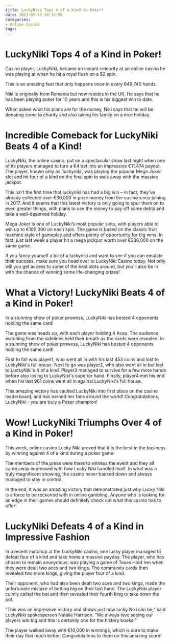 ```yaml
---
title: LuckyNiki Tops 4 of a Kind in Poker!
date: 2023-01-13 20:12:56
categories:
- Online Casino
tags:
---
```



#  LuckyNiki Tops 4 of a Kind in Poker!

Casino player, LuckyNiki, became an instant celebrity at an online casino he was playing at when he hit a royal flush on a $2 spin. 

This is an amazing feat that only happens once in every 649,740 hands. 

Niki is originally from Romania but now resides in the UK. He says that he has been playing poker for 10 years and this is his biggest win to date. 

When asked what his plans are for the money, Niki says that he will be donating some to charity and also taking his family on a nice holiday.

#  Incredible Comeback for LuckyNiki Beats 4 of a Kind!

LuckyNiki, the online casino, put on a spectacular show last night when one of its players managed to turn a €4 bet into an impressive €11,474 payout. The player, known only as ‘luckyniki’, was playing the popular Mega Joker slot and hit four of a kind on the final spin to walk away with the massive jackpot.

This isn’t the first time that luckyniki has had a big win – in fact, they’ve already collected over €30,000 in prize money from the casino since joining in 2017. And it seems that this latest victory is only going to spur them on to even greater things, with plans to use the money to pay off some debts and take a well-deserved holiday.

Mega Joker is one of LuckyNiki’s most popular slots, with players able to win up to €100,000 on each spin. The game is based on the classic fruit machine style of gameplay and offers plenty of opportunity for big wins. In fact, just last week a player hit a mega jackpot worth over €236,000 on the same game.

If you fancy yourself a bit of a luckyniki and want to see if you can emulate their success, make sure you head over to LuckyNiki Casino today. Not only will you get access to some of the best slots around, but you’ll also be in with the chance of winning some life-changing prizes!

#  What a Victory! LuckyNiki Beats 4 of a Kind in Poker!

In a stunning show of poker prowess, LuckyNiki has bested 4 opponents holding the same card!

The game was heads up, with each player holding 4 Aces. The audience watching from the sidelines held their breath as the cards were revealed. In a stunning show of poker prowess, LuckyNiki has bested 4 opponents holding the same card!

First to fall was player1, who went all in with his last 453 coins and lost to LuckyNiki's full house. Next to go was player2, who also went all in but lost to LuckyNiki's 4 of a kind. Player3 managed to survive for a few more hands before also losing to LuckyNiki's superior hand. Finally, player4 met his end when his last 961 coins went all in against LuckyNiki's full house.

This amazing victory has vaulted LuckyNiki into first place on the casino leaderboard, and has earned her fans around the world! Congratulations, LuckyNiki - you are truly a Poker champion!

#  Wow! LuckyNiki Triumphs Over 4 of a Kind in Poker!

This week, online casino Lucky Niki proved that it is the best in the business by winning against 4 of a kind during a poker game!

The members of the press were there to witness the event and they all came away impressed with how Lucky Niki handled itself. In what was a truly magnificent showing, the casino never backed down and always managed to stay in control.

In the end, it was an amazing victory that demonstrated just why Lucky Niki is a force to be reckoned with in online gambling. Anyone who is looking for an edge in their games should definitely check out what this casino has to offer!

#  LuckyNiki Defeats 4 of a Kind in Impressive Fashion

In a recent matchup at the LuckyNiki casino, one lucky player managed to defeat four of a kind and take home a massive payday. The player, who has chosen to remain anonymous, was playing a game of Texas Hold ’em when they were dealt two aces and two kings. The community cards then revealed two more kings, giving the player four of a kind.

Their opponent, who had also been dealt two aces and two kings, made the unfortunate mistake of betting big on their last hand. The LuckyNiki player calmly called the bet and then revealed their fourth king to take down the pot.

“This was an impressive victory and shows just how lucky Niki can be,” said LuckyNiki spokesperson Natalie Harrison. “We always love seeing our players win big and this is certainly one for the history books!”

The player walked away with €10,000 in winnings, which is sure to make their day that much better. Congratulations to them on this amazing score!